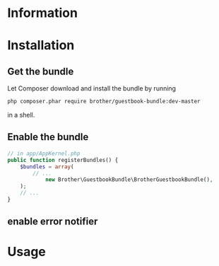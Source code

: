 # Information
# Installation
## Get the bundle

Let Composer download and install the bundle by running
```sh
php composer.phar require brother/guestbook-bundle:dev-master
```
in a shell.
## Enable the bundle
```php
// in app/AppKernel.php
public function registerBundles() {
	$bundles = array(
		// ...
            new Brother\GuestbookBundle\BrotherGuestbookBundle(),
	);
	// ...
}
```
## enable error notifier

# Usage



